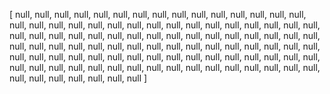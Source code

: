 [
  null,
  null,
  null,
  null,
  null,
  null,
  null,
  null,
  null,
  null,
  null,
  null,
  null,
  null,
  null,
  null,
  null,
  null,
  null,
  null,
  null,
  null,
  null,
  null,
  null,
  null,
  null,
  null,
  null,
  null,
  null,
  null,
  null,
  null,
  null,
  null,
  null,
  null,
  null,
  null,
  null,
  null,
  null,
  null,
  null,
  null,
  null,
  null,
  null,
  null,
  null,
  null,
  null,
  null,
  null,
  null,
  null,
  null,
  null,
  null,
  null,
  null,
  null,
  null,
  null,
  null,
  null,
  null,
  null,
  null,
  null,
  null,
  null,
  null,
  null,
  null,
  null,
  null,
  null,
  null,
  null,
  null,
  null,
  null,
  null,
  null,
  null,
  null,
  null,
  null,
  null,
  null,
  null,
  null,
  null,
  null,
  null,
  null,
  null,
  null,
  null,
  null
]